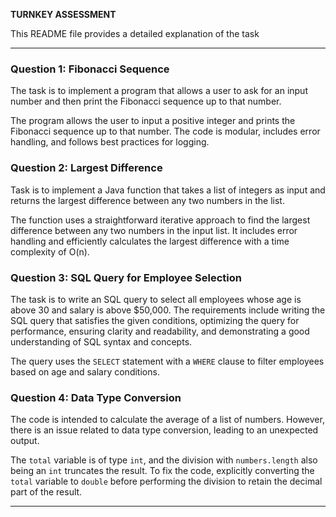 <!-- TURNKEY ASSESSMENT  -->

**TURNKEY ASSESSMENT**

This README file provides a detailed explanation of the task

---

### Question 1: Fibonacci Sequence

The task is to implement a program that allows a user to ask for an input number and then print the Fibonacci sequence up to that number.

The program allows the user to input a positive integer and prints the Fibonacci sequence up to that number. The code is modular, includes error handling, and follows best practices for logging.

### Question 2: Largest Difference

Task is to implement a Java function that takes a list of integers as input and returns the largest difference between any two numbers in the list.

The function uses a straightforward iterative approach to find the largest difference between any two numbers in the input list. It includes error handling and efficiently calculates the largest difference with a time complexity of O(n).

### Question 3: SQL Query for Employee Selection

The task is to write an SQL query to select all employees whose age is above 30 and salary is above $50,000. The requirements include writing the SQL query that satisfies the given conditions, optimizing the query for performance, ensuring clarity and readability, and demonstrating a good understanding of SQL syntax and concepts.

The query uses the `SELECT` statement with a `WHERE` clause to filter employees based on age and salary conditions.

### Question 4: Data Type Conversion

The code is intended to calculate the average of a list of numbers. However, there is an issue related to data type conversion, leading to an unexpected output.

The `total` variable is of type `int`, and the division with `numbers.length` also being an `int` truncates the result. To fix the code, explicitly converting the `total` variable to `double` before performing the division to retain the decimal part of the result.


---
